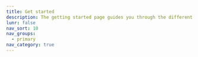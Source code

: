 ```yaml
---
title: Get started
description: The getting started page guides you through the different ways of integrating with CONNECT ID.
lunr: false
nav_sort: 10
nav_groups:
  - primary
nav_category: true
---
```


